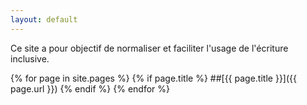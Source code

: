 ```yaml
---
layout: default
---
```


Ce site a pour objectif de normaliser et faciliter l'usage de l'écriture inclusive.

{% for page in site.pages %}
{% if page.title %}
##[{{ page.title }}]({{ page.url }})
{% endif %}
{% endfor %}
